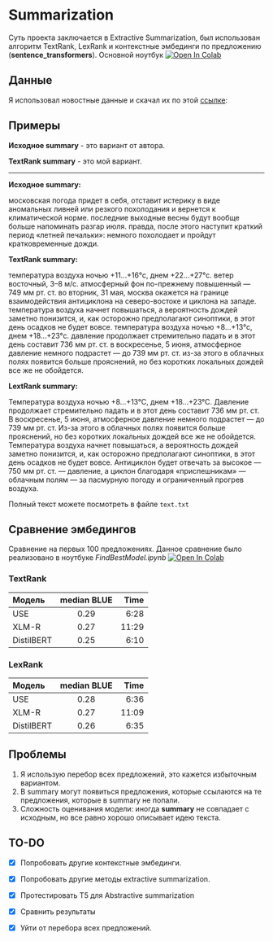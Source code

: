 # Summarization
Суть проекта заключается в Extractive Summarization, был использован 
алгоритм TextRank, LexRank и контекстные эмбединги по предложению (**sentence_transformers**). 
Основной ноутбук [![Open In Colab](https://colab.research.google.com/assets/colab-badge.svg)](https://colab.research.google.com/drive/1b-sg2SfnlSLUReyNDVnqtfpYFI_jf3i0?usp=sharing)

## Данные
Я использовал новостные данные и скачал их по этой [ссылке](https://www.dropbox.com/s/43l702z5a5i2w8j/gazeta_train.txt): 

## Примеры
**Исходное summary** - это вариант от автора.

**TextRank summary** - это мой вариант.

------------------------------------------------------------------------------------------------------------------------------------------------------
**Исходное summary:**

московская погода придет в себя, отставит истерику в виде аномальных ливней или резкого похолодания и вернется к климатической норме. последние выходные весны будут вообще больше напоминать разгар июля. правда, после этого наступит краткий период «летней печальки»: немного похолодает и пройдут кратковременные дожди.

**TextRank summary:**

температура воздуха ночью +11…+16°с, днем +22…+27°с. ветер восточный, 3–8 м/с. атмосферный фон по-прежнему повышенный — 749 мм рт. ст. во вторник, 31 мая, москва окажется на границе взаимодействия антициклона на северо-востоке и циклона на западе. температура воздуха начнет повышаться, а вероятность дождей заметно понизится, и, как осторожно предполагают синоптики, в этот день осадков не будет вовсе. температура воздуха ночью +8…+13°с, днем +18…+23°с. давление продолжает стремительно падать и в этот день составит 736 мм рт. ст. в воскресенье, 5 июня, атмосферное давление немного подрастет — до 739 мм рт. ст. из-за этого в облачных полях появится больше прояснений, но без коротких локальных дождей все же не обойдется.

**LextRank summary:**

Температура воздуха ночью +8…+13°С, днем +18…+23°С. Давление продолжает стремительно падать и в этот день составит 736 мм рт. ст. В воскресенье, 5 июня, атмосферное давление немного подрастет — до 739 мм рт. ст. Из-за этого в облачных полях появится больше прояснений, но без коротких локальных дождей все же не обойдется. Температура воздуха начнет повышаться, а вероятность дождей заметно понизится, и, как осторожно предполагают синоптики, в этот день осадков не будет вовсе. Антициклон будет отвечать за высокое — 750 мм рт. ст. — давление, а циклон благодаря «приспешникам» — облачным полям — за пасмурную погоду и ограниченный прогрев воздуха.


Полный текст можете посмотреть в файле `text.txt`
## Сравнение эмбедингов
Сравнение на первых 100 предложениях. Данное сравнение было реализовано в ноутбуке *FindBestModel.ipynb* [![Open In Colab](https://colab.research.google.com/assets/colab-badge.svg)](https://colab.research.google.com/drive/1w-MUiMEaG9mBSc6LIRqJXmFPkjmarM8M?usp=sharing)
### TextRank

| Модель  | median BLUE  | Time |
|:------------- |:---------------:| -------------:|
| USE      | 0.29 |     6:28 |
| XLM-R      | 0.27        |         11:29   |
| DistilBERT | 0.25       |        6:10 |

### LexRank
| Модель  | median BLUE  | Time |
|:------------- |:---------------:| -------------:|
| USE      | 0.28 |     6:36 |
| XLM-R      | 0.27        |         11:09   |
| DistilBERT | 0.26       |        6:35 |


## Проблемы
1.  Я использую перебор всех предложений, это кажется избыточным вариантом.
2.  В summary могут появиться предложения, которые ссылаются на те предложения, 
которые в summary не попали.
3.  Сложность оценивания модели: иногда **summary** не совпадает с исходным, но все 
равно хорошо описывает идею текста.

## TO-DO
- [x] Попробовать другие контекстные эмбединги.
- [x] Попробовать другие методы extractive summarization.
- [x] Протестировать T5 для Abstractive summarization
- [x] Сравнить результаты
- [x] Уйти от перебора всех предложений.

